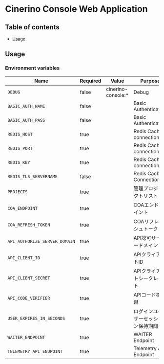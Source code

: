 # Cinerino Console Web Application

## Table of contents

* [Usage](#usage)

## Usage

### Environment variables

| Name                          | Required | Value              | Purpose                            |
| ----------------------------- | -------- | ------------------ | ---------------------------------- |
| `DEBUG`                       | false    | cinerino-console:* | Debug                              |
| `BASIC_AUTH_NAME`             | false    |                    | Basic Authentication               |
| `BASIC_AUTH_PASS`             | false    |                    | Basic Authentication               |
| `REDIS_HOST`                  | true     |                    | Redis Cache connection             |
| `REDIS_PORT`                  | true     |                    | Redis Cache connection             |
| `REDIS_KEY`                   | true     |                    | Redis Cache connection             |
| `REDIS_TLS_SERVERNAME`        | false    |                    | Redis Cache Connection             |
| `PROJECTS`                    | true     |                    | 管理プロジェクトリスト             |
| `COA_ENDPOINT`                | true     |                    | COAエンドポイント                  |
| `COA_REFRESH_TOKEN`           | true     |                    | COAリフレッシュトークン            |
| `API_AUTHORIZE_SERVER_DOMAIN` | true     |                    | API認可サーバードメイン            |
| `API_CLIENT_ID`               | true     |                    | APIクライアントID                  |
| `API_CLIENT_SECRET`           | true     |                    | APIクライアントシークレット        |
| `API_CODE_VERIFIER`           | true     |                    | APIコード検証鍵                    |
| `USER_EXPIRES_IN_SECONDS`     | true     |                    | ログインユーザーセッション保持期間 |
| `WAITER_ENDPOINT`             | true     |                    | WAITER Endpoint                    |
| `TELEMETRY_API_ENDPOINT`      | true     |                    | Telemetry API Endpoint             |
